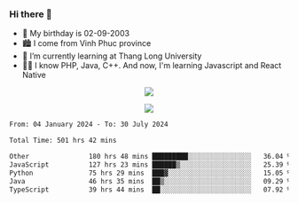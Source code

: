 ### Hi there 👋
- 🎂 My birthday is 02-09-2003
- 🏙️ I come from Vinh Phuc province
- 🌱 I’m currently learning at Thang Long University
- 🧑‍💻 I know PHP, Java, C++. And now, I'm learning Javascript and React Native
<p align="center"><img src="https://github-readme-stats.vercel.app/api?username=tmquang0209&show_icons=true&theme=gradient"></p>
<p align="center"><img src="https://github-readme-stats.vercel.app/api/top-langs/?username=tmquang0209&hide=scss,css&langs_count=10"></p>
<!--START_SECTION:waka-->

```txt
From: 04 January 2024 - To: 30 July 2024

Total Time: 501 hrs 42 mins

Other               180 hrs 48 mins █████████░░░░░░░░░░░░░░░░   36.04 %
JavaScript          127 hrs 23 mins ██████▒░░░░░░░░░░░░░░░░░░   25.39 %
Python              75 hrs 29 mins  ███▓░░░░░░░░░░░░░░░░░░░░░   15.05 %
Java                46 hrs 35 mins  ██▒░░░░░░░░░░░░░░░░░░░░░░   09.29 %
TypeScript          39 hrs 44 mins  ██░░░░░░░░░░░░░░░░░░░░░░░   07.92 %
```

<!--END_SECTION:waka-->
